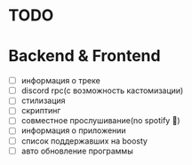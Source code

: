 # TODO

# Backend & Frontend

- [ ] информация о треке
- [ ] discord rpc(с возможность кастомизации)
- [ ] стилизация
- [ ] скриптинг 
- [ ] совместное прослушивание(no spotify 🤫)
- [ ] информация о приложении 
- [ ] список поддержавших на boosty
- [ ] авто обновление программы
